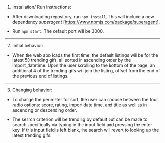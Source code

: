 1. Installation/ Run instructions:  
  - After downloading repository, run `npm install`. This will include a new dependency _superagent_ [https://www.npmjs.com/package/superagent].

  - Run `npm start`. The default port will be 3000.
 ---
2. Initial behavior:  
  - When the web app loads the first time, the default listings will be for the latest 50 trending gifs, all sorted in ascending
order by the import_datetime. Upon the user scrolling to the bottom of the page, an additional 4 of the trending gifs will
join the listing, offset from the end of the previous end of listings.
---
3. Changing behavior:  
  - To change the perimeter for sort, the user can choose between the four radio options: score, rating, import date time, and title as well as in ascending or descending order.

  - The search criterion will be trending by default but can be made to search specifically via typing in the input field and pressing the enter key. If this input field is left blank, the search will revert to looking up the latest trending gifs.
